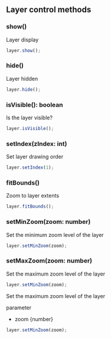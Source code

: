 ## Layer control methods

### show()

Layer display

```javascript
layer.show();
```

### hide()

Layer hidden

```javascript
layer.hide();
```

### isVisible(): boolean

Is the layer visible?

```javascript
layer.isVisible();
```

### setIndex(zIndex: int)

Set layer drawing order

```javascript
layer.setIndex(1);
```

### fitBounds()

Zoom to layer extents

```javascript
layer.fitBounds();
```

### setMinZoom(zoom: number)

Set the minimum zoom level of the layer

```javascript
layer.setMinZoom(zoom);
```

### setMaxZoom(zoom: number)

Set the maximum zoom level of the layer

```javascript
layer.setMinZoom(zoom);
```

Set the maximum zoom level of the layer

parameter

- zoom {number}

```javascript
layer.setMinZoom(zoom);
```
